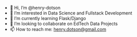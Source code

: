 - 👋 Hi, I’m @henry-dotson
- 👀 I’m interested in Data Science and Fullstack Development
- 🌱 I’m currently learning Flask/Django
- 💞️ I’m looking to collaborate on EdTech Data Projects
- 📫 How to reach me: henry.dotson@gmail.com

<!---
henry-dotson/henry-dotson is a ✨ special ✨ repository because its `README.md` (this file) appears on your GitHub profile.
You can click the Preview link to take a look at your changes.
--->
